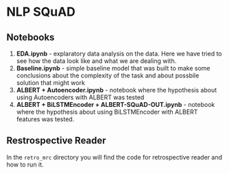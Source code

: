 # NLP SQuAD

## Notebooks
1. **EDA.ipynb** - explaratory data analysis on the data. Here we have tried to see how the data look like and what we are dealing with.
2. **Baseline.ipynb** - simple baseline model that was built to make some conclusions about the complexity of the task and about possbile
solution that might work
3. **ALBERT + Autoencoder.ipynb** - notebook where the hypothesis about using Autoencoders with ALBERT was tested
4. **ALBERT + BiLSTMEncoder + ALBERT-SQuAD-OUT.ipynb** - notebook where the hypothesis about using BiLSTMEncoder with ALBERT features
was tested.

## Restrospective Reader
In the `retro_mrc` directory you will find the code for retrospective reader and how to run it.

